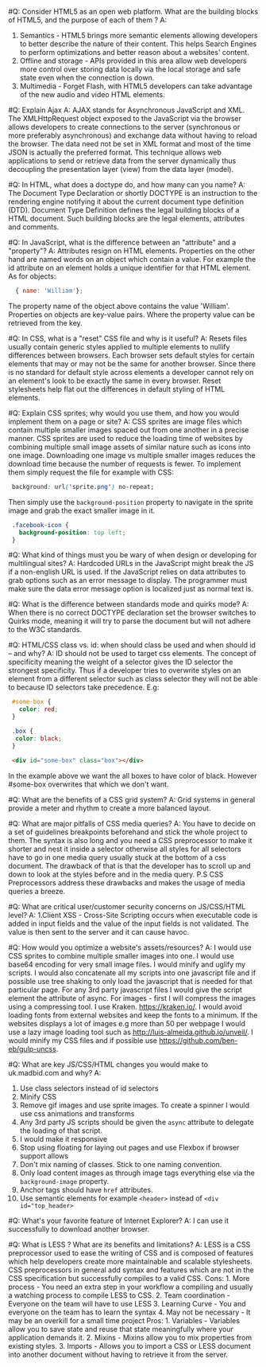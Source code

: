 #Q: Consider HTML5 as an open web platform. What are the building blocks of HTML5, and the purpose of each of them ?
A:
1. Semantics - HTML5 brings more semantic elements allowing developers to better describe the nature of their content. This helps Search Engines to perform optimizations and better reason about a websites' content.
2. Offline and storage - APIs provided in this area allow web developers more control over storing data locally via the local storage and safe state even when the connection is down.
3. Multimedia - Forget Flash, with HTML5 developers can take advantage of the new audio and video HTML elements.

#Q: Explain Ajax
A: AJAX stands for Asynchronous JavaScript and XML. The XMLHttpRequest object exposed to the JavaScript via the browser allows developers to create connections to the server (synchronous or more preferably asynchronous) and exchange data without having to reload the browser. The data need not be set in XML format and most of the time JSON is actually the preferred format. This technique allows web applications to send or retrieve data from the server dynamically thus decoupling the presentation layer (view) from the data layer (model).


#Q: In HTML, what does a doctype do, and how many can you name?
A: The Document Type Declaration or shortly DOCTYPE is an instruction to the rendering engine notifying it about the current document type definition (DTD). Document Type Definition defines the legal building blocks of a HTML document. Such building blocks are the legal elements, attributes and comments.

#Q: In JavaScript, what is the difference between an "attribute" and a "property"?
A: Attributes resign on HTML elements. Properties on the other hand are named words on an object which contain a value. For example the id attribute on an element holds a unique identifier for that HTML element. As for objects:

  ```javascript
    { name: 'William'};
  ```
  The property name of the object above contains the value 'William'. Properties on objects are key-value pairs. Where the property value can be retrieved from the key.

#Q: In CSS, what is a "reset" CSS file and why is it useful?
A: Resets files usually contain generic styles applied to multiple elements to nullify differences between browsers. Each browser sets default styles for certain elements that may or may not be the same for another browser. Since there is no standard for default style across elements a developer cannot rely on an element's look to be exactly the same in every browser. Reset stylesheets help flat out the differences in default styling of HTML elements.

#Q: Explain CSS sprites; why would you use them, and how you would implement them on a page or site?
A: CSS sprites are image files which contain multiple smaller images spaced out from one another in a precise manner. CSS sprites are used to reduce the loading time of websites by combining multiple small image assets of similar nature such as icons into one image. Downloading one image vs multiple smaller images reduces the download time because the number of requests is fewer. To implement them simply request the file for example with CSS:

  ```css
   background: url('sprite.png') no-repeat;
  ```

  Then simply use the `background-position` property to navigate in the sprite image and grab the exact smaller image in it.

  ```css
   .facebook-icon {
     background-position: top left;
   }
  ```


#Q: What kind of things must you be wary of when design or developing for multilingual sites?
A: Hardcoded URLs in the JavaScript might break the JS if a non-english URL is used. If the JavaScript relies on data attributes to grab options such as an error message to display. The programmer must make sure the data error message option is localized just as normal text is.

#Q: What is the difference between standards mode and quirks mode?
A: When there is no correct DOCTYPE declaration set the browser switches to Quirks mode, meaning it will try to parse the document but will not adhere to the W3C standards.

#Q: HTML/CSS class vs. id: when should class be used and when should id – and why?
A: ID should not be used to target css elements. The concept of specificity meaning the weight of a selector gives the ID selector the strongest specificity. Thus if a developer tries to overwrite styles on an element from a different selector such as class selector they will not be able to because ID selectors take precedence. E.g:

```css
 #some-box {
   color: red;
 }

 .box {
  color: black;
 }
```

```html
 <div id="some-box" class="box"></div>
```

In the example above we want the all boxes to have color of black. However #some-box overwrites that which we don't want.

#Q: What are the benefits of a CSS grid system?
A: Grid systems in general provide a meter and rhythm to create a more balanced layout.

#Q: What are major pitfalls of CSS media queries?
A: You have to decide on a set of guidelines breakpoints beforehand and stick the whole project to them. The syntax is also long and you need a CSS preprocessor to make it shorter and nest it inside a selector otherwise all styles for all selectors have to go in one media query usually stuck at the bottom of a css document. The drawback of that is that the developer has to scroll up and down to look at the styles before and in the media query. P.S CSS Preprocessors address these drawbacks and makes the usage of media queries a breeze.

#Q: What are critical user/customer security concerns on JS/CSS/HTML level?
A:
1.Client XSS - Cross-Site Scripting occurs when executable code is added in input fields and the value of the input fields is not validated. The value is then sent to the server and it can cause havoc.

#Q: How would you optimize a website's assets/resources?
A: I would use CSS sprites to combine multiple smaller images into one. I would use base64 encoding for very small image files. I would minify and uglify my scripts. I would also concatenate all my scripts into one javascript file and if possible use tree shaking to only load the javascript that is needed for that particular page. For any 3rd party javascript files I would give the script element the attribute of async. For images - first I will compress the images using a compressing tool. I use Kraken. https://kraken.io/. I would avoid loading fonts from external websites and keep the fonts to a minimum. If the websites displays a lot of images e.g more than 50 per webpage I would use a lazy image loading tool such as http://luis-almeida.github.io/unveil/. I would minify my CSS files and if possible use https://github.com/ben-eb/gulp-uncss.

#Q: What are key JS/CSS/HTML changes you would make to uk.madbid.com and why?
A:
 1. Use class selectors instead of id selectors
 2. Minify CSS
 3. Remove gif images and use sprite images. To create a spinner I would use css animations and transforms
 4. Any 3rd party JS scripts should be given the `async` attribute to delegate the loading of that script.
 5. I would make it responsive
 6. Stop using floating for laying out pages and use Flexbox if browser support allows
 7. Don't mix naming of classes. Stick to one naming convention.
 8. Only load content images as through image tags everything else via the `background-image` property.
 9. Anchor tags should have `href` attributes.
 10. Use semantic elements for example `<header>` instead of `<div id="top_header>`

#Q: What's your favorite feature of Internet Explorer?
A: I can use it successfully to download another browser.

#Q: What is LESS ? What are its benefits and limitations?
A: LESS is a CSS preprocessor used to ease the writing of CSS and is composed of features which help developers create more maintainable and scalable stylesheets. CSS preprocessors in general add syntax and features which are not in the CSS specification but successfully compiles to a valid CSS.
  Cons:
    1. More process - You need an extra step in your workflow a compiling and usually a watching process to compile LESS to CSS.
    2. Team coordination - Everyone on the team will have to use LESS
    3. Learning Curve - You and everyone on the team has to learn the syntax
    4. May not be necessary - It may be an overkill for a small time project
  Pros:
    1. Variables - Variables allow you to save state and reuse that state meaningfully where your application demands it.
    2. Mixins - Mixins allow you to mix properties from existing styles.
    3. Imports - Allows you to import a CSS or LESS document into another document without having to retrieve it from the server.
